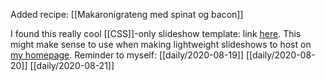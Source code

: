 Added recipe: [[Makaronigrateng med spinat og bacon]]

I found this really cool [[CSS]]-only slideshow template: link [here](https://www.samclarke.com/pure-css-slide-show/). This might make sense to use when making lightweight slideshows to host on [my homepage](https://www.kmaasrud.com/). Reminder to myself: [[daily/2020-08-19]] [[daily/2020-08-20]] [[daily/2020-08-21]]
